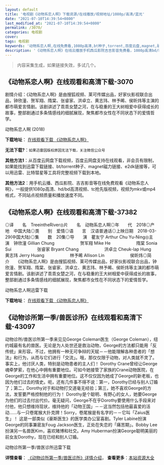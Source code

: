 ```yaml
---
layout: default
title: '电视剧《动物系恋人啊》下载资源/在线播放/视频地址/1080p/高清/蓝光'
date: "2021-07-10T14:39:54+0800"
last_modified_at: "2021-07-10T14:39:54+0800"
permalink: /3070/
categories: 电视剧
cover:
tags: 电视剧
keywords: '动物系恋人啊,在线免费看,1080p高清,bt种子,torrent,百度云盘,magnet,磁力链,迅雷下载资源'
description: '《动物系恋人啊》在线云播放手机西瓜影院吉吉影音免费看，1080p高清bd/hd未删减完整版和tc抢先枪版，mkv/mp4格式，附带bt/torrent种子、magnet/磁力链、百度云盘、网盘资源迅雷下载链接'
---
```


>内容采集生成，如果链接失效，多试几个。


## 《动物系恋人啊》在线观看和高清下载-3070

剧情介绍：《动物系恋人啊》是由搜狐视频、莱可传媒出品，好家伙影视联合出品，钟欣潼、贺军翔、隋棠、张睿家、洪卓立、黄志玮、林予晞、侯昕炜等主演的都市萌爱言情剧。该剧讲述了乖乖女楚之河，在与稳重的王大树相爱中获得成长的故事，整部剧通过多条情感线的细腻展现，聚焦都市女性在不同状态下的爱情哲学。


动物系恋人啊 (2018)

**下载地址**： [在线观看下载 《动物系恋人啊》](https://www.btbtdy.me/btdy/dy12637.html) 


**无法下载?**：`如果迅雷因版权原因无法下载，关注微信公众号 `

**其他方法1**：从百度云网盘下载视频，百度云网盘支持在线观看，非会员有限制，如果能找到迅雷下载链接、bt/torrent种子、magnet磁力链接、e2dk链接等，可以用迅雷、比特彗星等工具将完整视频下载到本地。

**其他方法2**：用手机云播、西瓜影院、吉吉影音等在线免费观看《动物系恋人啊》，一般提供1080p高清、hd/bd高清视频、tc抢先版视频，视频为mkv或mp4格式，不同站点视频质量和播放速度不同。


## 《动物系恋人啊》在线观看和高清下载-37382

◎译　　名　TreeintheRiver◎片　　名　动物系恋人啊◎年　　代　2018◎产　　地　中国大陆◎类　　别　爱情◎语　　言　汉语普通话◎上映日期　2018-03-29(中国大陆)◎集　　数　20集◎导　　演　瞿友宁 Arthur Chu Yu-Ning◎主　　演　钟欣潼 Gillian Chung　　　　　　贺军翔 Mike He　　　　　　隋棠 Sonia Sui　　　　　　张睿家 Bryant Chang　　　　　　洪卓立 Cheuk-lap Hung　　　　　　黄志玮 Jerry Huang　　　　　　林予晞 Allison Lin　　　　　　侯昕炜◎简　　介　　《动物系恋人啊》是由搜狐视频、莱可传媒出品，好家伙影视联合出品，钟欣潼、贺军翔、隋棠、张睿家、洪卓立、黄志玮、林予晞、侯昕炜等主演的都市萌爱言情剧。该剧讲述了乖乖女楚之河，在与稳重的王大树相爱中获得成长的故事，整部剧通过多条情感线的细腻展现，聚焦都市女性在不同状态下的爱情哲学。


动物系恋人啊迅雷下载

**下载地址**： [在线观看下载 《动物系恋人啊》](https://www.993dy.com//vod-detail-id-29857.html) 


## 《动物诊所第一季/兽医诊所》在线观看和高清下载-43097

动物诊所/兽医诊所第一季来见见George Coleman医生（George Coleman），纽约城最有名的兽医。无论是为人处世还是救治动物，George的方法都只能用「反传统」来形容。不过，他拥有一种无可争辩的天赋－－他能理解各种患者的「想法」和行为，从而与它们进行「交流」。哦，那仅仅限于动物，对人类就不灵了。事实上，他讨厌人类，特别是动物患者的主人们！ Dorothy Crane曾经让George魂牵梦萦，在他心中拥有重要地位。可如今她接管了家族的Crane动物医院，在George的工作和生活中拥有重要地位。这不仅仅因为她成了George的新老板，也因为他们过去的情史。呃，还有几件事不得不说：第一，Dorothy已经与别人订婚了；第二，Dorothy对于和动物打交道毫无经验；第三，她不喜欢George的方法，发誓要严格控制他的行为！ Dorothy是个聪明、有野心的女人，她要George为他们的过去付出代价。毫无疑问，George不在乎Dorothy要使用什么手段来对付他，他只想维持现状，维持他的「动物王国」－－这当然包括他最喜爱的活动&hellip;…与一只卷尾猴大扑克牌！Sorry，卷尾猴是有名字的－－它叫「Zaius医生」！ 这是一部类似《豪斯医生》的医学类办公室喜剧。Tyler Labine扮演George的同事兼密友Foug Jackson医生，正处在失恋的「痛苦期」。Bobby Lee扮演另一名兽医Kim，喜欢赌博和社交。Amy Huberman扮演George聪明美丽的前女友Dorothy，现在已经和别人订婚。


动物诊所第一季/兽医诊所迅雷下载

**详情查看**： [《动物诊所第一季/兽医诊所》详情介绍](/movie/43097/)， **查看更多**：[本站资源大全](/movie/t/all/)

